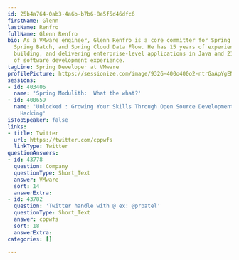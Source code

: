 ```yaml
---
id: 25b4a764-0ab3-4a6b-b7b6-8e5f5d46dfc6
firstName: Glenn
lastName: Renfro
fullName: Glenn Renfro
bio: As a VMware engineer, Glenn Renfro is a core committer for Spring Cloud Task,
  Spring Batch, and Spring Cloud Data Flow. He has 15 years of experience in designing,
  building, and delivering enterprise-level applications in Java and 21 years total
  of software development experience.
tagLine: Spring Developer at VMware
profilePicture: https://sessionize.com/image/9326-400o400o2-ntrGaApYgEN8wGjz9iHhw9.JPG
sessions:
- id: 403406
  name: 'Spring Modulith:  What the what?'
- id: 400659
  name: 'Unlocked : Growing Your Skills Through Open Source Development And Civic
    Hacking'
isTopSpeaker: false
links:
- title: Twitter
  url: https://twitter.com/cppwfs
  linkType: Twitter
questionAnswers:
- id: 43778
  question: Company
  questionType: Short_Text
  answer: VMware
  sort: 14
  answerExtra: 
- id: 43782
  question: 'Twitter handle with @ ex: @prpatel'
  questionType: Short_Text
  answer: cppwfs
  sort: 18
  answerExtra: 
categories: []

---
```

